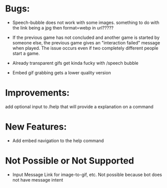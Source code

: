 # Bugs:
- Speech-bubble does not work with some images. something to do with the link being a jpg then format=webp in url?????

- If the previous game has not concluded and another game is started by someone else, the previous game gives an "interaction failed" message when played. The issue occurs even if two completely different people start a game.
- Already transparent gifs get kinda fucky with /speech bubble
- Embed gif grabbing gets a lower quality version
# Improvements:
add optional input to /help that will provide a explanation on a command

# New Features:
- Add embed navigation to the help command  

# Not Possible or Not Supported
- Input Message Link for image-to-gif, etc. Not possible because bot does not have message intent